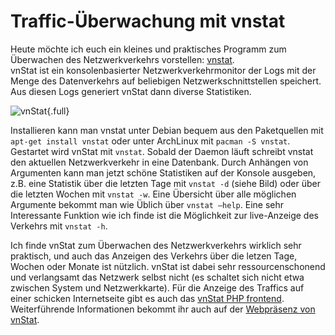 # Traffic-Überwachung mit vnstat

Heute möchte ich euch ein kleines und praktisches Programm zum Überwachen des Netzwerkverkehrs vorstellen: [vnstat](http://humdi.net/vnstat/).  
vnStat ist ein konsolenbasierter Netzwerkverkehrmonitor der Logs mit der Menge des Datenverkehrs auf beliebigen Netzwerkschnittstellen speichert. Aus diesen Logs generiert vnStat dann diverse Statistiken.

![vnStat](https://static.kummerlaender.eu/media/vnstat.jpg){.full}

Installieren kann man vnstat unter Debian bequem aus den Paketquellen mit `apt-get install vnstat` oder unter ArchLinux mit `pacman -S vnstat`. Gestartet wird vnStat mit `vnstat`. Sobald der Daemon läuft schreibt vnstat den aktuellen Netzwerkverkehr in eine Datenbank. Durch Anhängen von Argumenten kann man jetzt schöne Statistiken auf der Konsole ausgeben, z.B. eine Statistik über die letzten Tage mit `vnstat -d` (siehe Bild) oder über die letzten Wochen mit `vnstat -w`. Eine Übersicht über alle möglichen Argumente bekommt man wie Üblich über `vnstat –help`. Eine sehr Interessante Funktion wie ich finde ist die Möglichkeit zur live-Anzeige des Verkehrs mit `vnstat -h`.

Ich finde vnStat zum Überwachen des Netzwerkverkehrs wirklich sehr praktisch, und auch das Anzeigen des Verkehrs über die letzen Tage, Wochen oder Monate ist nützlich. vnStat ist dabei sehr ressourcenschonend und verlangsamt das Netzwerk selbst nicht (es schaltet sich nicht etwa zwischen System und Netzwerkkarte). Für die Anzeige des Traffics auf einer schicken Internetseite gibt es auch das [vnStat PHP frontend](http://www.sqweek.com/sqweek/index.php?p=1). Weiterführende Informationen bekommt ihr auch auf der [Webpräsenz von vnStat](http://humdi.net/vnstat/).
